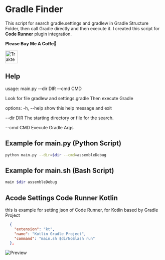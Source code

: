 # Gradle Finder

This script for search gradle.settings and gradlew in Gradle Structure Folder, then call Gradle directly and then execute it.
I created this script for **Code Runner** plugin integration.

**Please Buy Me A Coffe🥺**

<a href="https://trakteer.id/qiubyzhukhi" target="_blank"><img id="wse-buttons-preview" src="https://cdn.trakteer.id/images/embed/trbtn-red-1.png?date=18-11-2023" height="40" style="border:0px;height:40px;" alt="Trakteer Saya"></a>

## Help

usage: main.py --dir DIR --cmd CMD

Look for file gradlew and settings.gradle Then execute Gradle

options:
-h, --help show this help message and exit

--dir DIR The starting directory or file for the search.

--cmd CMD Execute Gradle Args

## Example for main.py (Python Script)

```bash
python main.py --dir=$dir --cmd=assembleDebug
```

## Example for main.sh (Bash Script)

```bash
main $dir assembleDebug
```

## Acode Settings Code Runner Kotlin

this is example for setting json of Code Runner, for Kotlin based by Gradle Project

```json
  {
    "extension": "kt",
    "name": "Kotlin Gradle Project",
    "command": "main.sh $dirNoSlash run"
  },
```

![Preview](preview/acode.gif)

